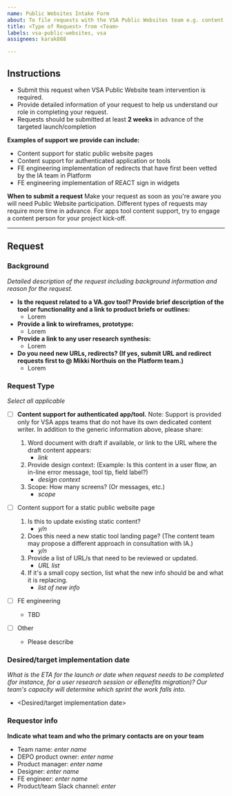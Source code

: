 ```yaml
---
name: Public Websites Intake Form
about: To file requests with the VSA Public Websites team e.g. content support or redirects.
title: <Type of Request> from <Team>
labels: vsa-public-websites, vsa
assignees: karak888

---
```


## Instructions
* Submit this request when VSA Public Website team intervention is required. 
* Provide detailed information of your request to help us understand our role in completing your request. 
* Requests should be submitted at least **2 weeks** in advance of the targeted launch/completion

__Examples of support we provide can include:__
- Content support for static public website pages
- Content support for authenticated application or tools
- FE engineering implementation of redirects that have first been vetted by the IA team in Platform
- FE engineering implementation of REACT sign in widgets


__When to submit a request__
Make your request as soon as you're aware you will need Public Website participation. Different types of requests may require more time in advance. For apps tool content support, try to engage a content person for your project kick-off.

---

## Request

### Background
*Detailed description of the request including background information and reason for the request.*

* **Is the request related to a VA.gov tool? Provide brief description of the tool or functionality and a link to product briefs or outlines:**  
   * Lorem
* **Provide a link to wireframes, prototype:** 
   * Lorem
* **Provide a link to any user research synthesis:**
   * Lorem
* **Do you need new URLs, redirects? (If yes, submit URL and redirect requests first to @ Mikki Northuis on the Platform team.)**
   * Lorem

### Request Type
*Select all applicable* 

- [ ] **Content support for authenticated app/tool.** Note: Support is provided only for VSA apps teams that do not have its own dedicated content writer. In addition to the generic information above, please share:
   1. Word document with draft if available, or link to the URL where the draft content appears:
      * *link* 
   2. Provide design context: (Example: Is this content in a user flow, an in-line error message, tool tip, field label?)
      * *design context*
   3. Scope: How many screens? (Or messages, etc.) 
      * *scope*
      
      
- [ ] Content support for a static public website page
   1. Is this to update existing static content? 
      * *y/n*
   2. Does this need a new static tool landing page? (The content team may propose a different approach in consultation with IA.)
      * *y/n*
   3. Provide a list of URL/s that need to be reviewed or updated. 
      * *URL list*
   4. If it's a small copy section, list what the new info should be and what it is replacing.
      * *list of new info*


- [ ] FE engineering
   * TBD
     
- [ ] Other
   * Please describe
      

### Desired/target implementation date
*What is the ETA for the launch or date when request needs to be completed (for instance, for a user research session or eBenefits migration)? Our team's capacity will determine which sprint the work falls into.*

* <Desired/target implementation date>


### Requestor info
**Indicate what team and who the primary contacts are on your team** 

- Team name: *enter name*
- DEPO product owner: *enter name*
- Product manager: *enter name*
- Designer: *enter name*
- FE engineer: *enter name*
- Product/team Slack channel: *enter*
